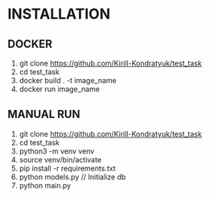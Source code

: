 
# INSTALLATION
## DOCKER
1. git clone https://github.com/Kirill-Kondratyuk/test_task
2. cd test_task
3. docker build . -t image_name
4. docker run image_name

## MANUAL RUN
1. git clone https://github.com/Kirill-Kondratyuk/test_task
2. cd test_task
3. python3 -m venv venv
4. source venv/bin/activate
5. pip install -r requirements.txt
6. python models.py // Initialize db
7. python main.py
